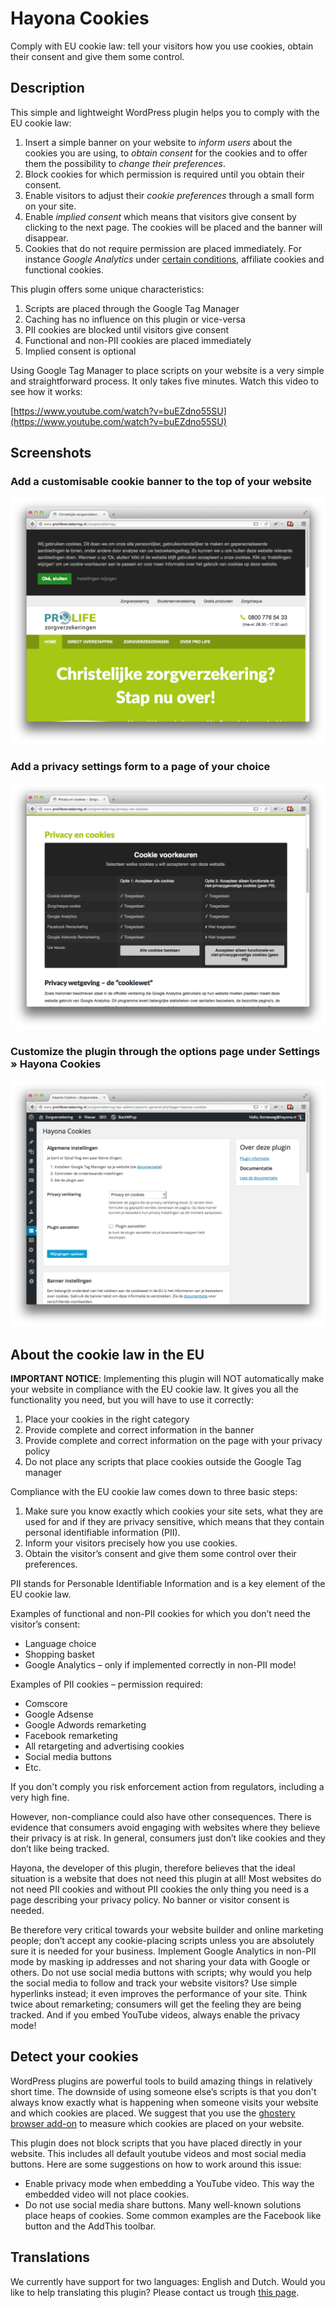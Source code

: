 # Hayona Cookies

Comply with EU cookie law: tell your visitors how you use cookies, obtain their consent and give them some control.

## Description

This simple and lightweight WordPress plugin helps you to comply with the EU cookie law:

1. Insert a simple banner on your website to *inform users* about the cookies you are using, to *obtain consent* for the cookies and to offer them the possibility to *change their preferences*. 
2. Block cookies for which permission is required until you obtain their consent.
3. Enable visitors to adjust their *cookie preferences* through a small form on your site.
4. Enable *implied consent* which means that visitors give consent by clicking to the next page. The cookies will be placed and the banner will disappear.
5. Cookies that do not require permission are placed immediately. For instance *Google Analytics* under [certain conditions](https://www.interpedia.nl/analytics/beheer/google-analytics-instellen-cookiewetgeving), affiliate cookies and functional cookies.

This plugin offers some unique characteristics:

1. Scripts are placed through the Google Tag Manager
2. Caching has no influence on this plugin or vice-versa
3. PII cookies are blocked until visitors give consent
4. Functional and non-PII cookies are placed immediately
5. Implied consent is optional

Using Google Tag Manager to place scripts on your website is a very simple and straightforward process. It only takes five minutes. Watch this video to see how it works:

[https://www.youtube.com/watch?v=buEZdno55SU](https://www.youtube.com/watch?v=buEZdno55SU)

## Screenshots

### Add a customisable cookie banner to the top of your website

![Cookie banner](/assets/screenshot-1.png?raw=true)

### Add a privacy settings form to a page of your choice

![Privacy settings form](/assets/screenshot-2.png?raw=true)

### Customize the plugin through the options page under Settings » Hayona Cookies

![WordPress plugin options](/assets/screenshot-3.png?raw=true)

## About the cookie law in the EU

**IMPORTANT NOTICE**: Implementing this plugin will NOT automatically make your website in compliance with the EU cookie law. It gives you all the functionality you need, but you will have to use it correctly:

1. Place your cookies in the right category
2. Provide complete and correct information in the banner
3. Provide complete and correct information on the page with your privacy policy
4. Do not place any scripts that place cookies outside the Google Tag manager

Compliance with the EU cookie law comes down to three basic steps:

1. Make sure you know exactly which cookies your site sets, what they are used for and if they are privacy sensitive, which means that they contain personal identifiable information (PII).
2. Inform your visitors precisely how you use cookies.
3. Obtain the visitor’s consent and give them some control over their preferences.

PII stands for Personable Identifiable Information and is a key element of the EU cookie law.

Examples of functional and non-PII cookies for which you don’t need the visitor’s consent:

- Language choice
- Shopping basket
- Google Analytics – only if implemented correctly in non-PII mode!

Examples of PII cookies – permission required:

- Comscore
- Google Adsense
- Google Adwords remarketing
- Facebook remarketing
- All retargeting and advertising cookies
- Social media buttons
- Etc.

If you don't comply you risk enforcement action from regulators, including a very high fine.

However, non-compliance could also have other consequences. There is evidence that consumers avoid engaging with websites where they believe their privacy is at risk. In general, consumers just don’t like cookies and they don’t like being tracked.

Hayona, the developer of this plugin, therefore believes that the ideal situation is a website that does not need this plugin at all! Most websites do not need PII cookies and without PII cookies the only thing you need is a page describing your privacy policy. No banner or visitor consent is needed.

Be therefore very critical towards your website builder and online marketing people; don’t accept any cookie-placing scripts unless you are absolutely sure it is needed for your business. Implement Google Analytics in non-PII mode by masking ip addresses and not sharing your data with Google or others. Do not use social media buttons with scripts; why would you help the social media to follow and track your website visitors? Use simple hyperlinks instead; it even improves the performance of your site. Think twice about remarketing; consumers will get the feeling they are being tracked. And if you embed YouTube videos, always enable the privacy mode!

## Detect your cookies

WordPress plugins are powerful tools to build amazing things in relatively short time. The downside of using someone else’s scripts is that you don't always know exactly what is happening when someone visits your website and which cookies are placed. We suggest that you use the [ghostery browser add-on](https://www.ghostery.com/en/our-solutions/ghostery-add-on/) to measure which cookies are placed on your website. 

This plugin does not block scripts that you have placed directly in your website. This includes all default youtube videos and most social media buttons. Here are some suggestions on how to work around this issue: 

- Enable privacy mode when embedding a YouTube video. This way the embedded video will not place cookies.
- Do not use social media share buttons. Many well-known solutions place heaps of cookies. Some common examples are the Facebook like button and the AddThis toolbar. 

## Translations

We currently have support for two languages: English and Dutch. Would you like to help translating this plugin? Please contact us trough [this page](http://www.hayona.nl/contact).
